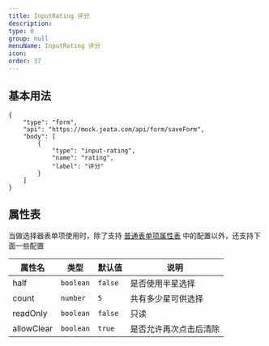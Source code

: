 ```yaml
---
title: InputRating 评分
description:
type: 0
group: null
menuName: InputRating 评分
icon:
order: 37
---
```


## 基本用法

```schema: scope="body"
{
    "type": "form",
    "api": "https://mock.jeata.com/api/form/saveForm",
    "body": [
        {
            "type": "input-rating",
            "name": "rating",
            "label": "评分"
        }
    ]
}
```

## 属性表

当做选择器表单项使用时，除了支持 [普通表单项属性表](./formitem#%E5%B1%9E%E6%80%A7%E8%A1%A8) 中的配置以外，还支持下面一些配置

| 属性名     | 类型      | 默认值  | 说明                   |
| ---------- | --------- | ------- | ---------------------- |
| half       | `boolean` | `false` | 是否使用半星选择       |
| count      | `number`  | `5`     | 共有多少星可供选择     |
| readOnly   | `boolean` | `false` | 只读                   |
| allowClear | `boolean` | `true`  | 是否允许再次点击后清除 |
